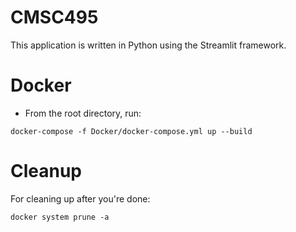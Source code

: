 # CMSC495
This application is written in Python using the Streamlit framework.

# Docker
- From the root directory, run:
```
docker-compose -f Docker/docker-compose.yml up --build
```

# Cleanup
For cleaning up after you're done:
```
docker system prune -a
```
